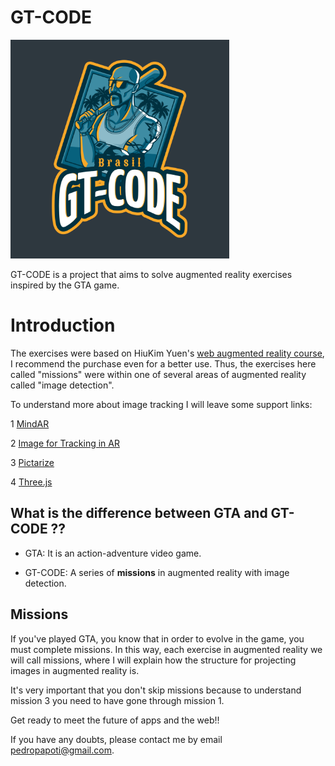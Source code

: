 # GT-CODE
<p aling="center">
    <img  width="350" height="350" src="image/logo.png">
</p>

GT-CODE is a project that aims to solve augmented reality exercises inspired by the GTA game.

# Introduction 

The exercises were based on HiuKim Yuen's [web augmented reality course](https://www.udemy.com/course/introduction-to-web-ar-development/),
I recommend the purchase even for a better use. Thus, the exercises here called "missions"
were within one of several areas of augmented reality called "image detection".

To understand more about image tracking I will leave some support links:

1 [MindAR](https://hiukim.github.io/mind-ar-js-doc/)

2 [Image for Tracking in AR](https://blog.pictarize.com/how-to-choose-a-good-target-image-for-tracking-in-ar-part-1/)

3 [Pictarize](https://pictarize.com/image-analyzer/)

4 [Three.js](https://threejs.org/)

## What is the difference between GTA and GT-CODE ??

- GTA: It is an action-adventure video game.

- GT-CODE: A series of **missions** in augmented reality with image detection.

## Missions

If you've played GTA, you know that in order to evolve in the game, you must complete missions. In this way, each exercise in augmented reality we will call missions, where I will explain how the structure for projecting images in augmented reality is.

It's very important that you don't skip missions because to understand mission 3 you need to have gone through mission 1.

Get ready to meet the future of apps and the web!!

If you have any doubts, please contact me by email pedropapoti@gmail.com.





